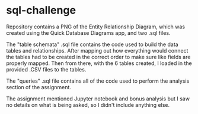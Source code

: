 # sql-challenge

Repository contains a PNG of the Entity Relationship Diagram, which was created using the Quick Database Diagrams app, and two .sql files. 

The "table schemata" .sql file contains the code used to build the data tables and relationships. After mapping out how everything would connect the tables had to be created in the correct order to make sure like fields are properly mapped.
Then from there, with the 6 tables created, I loaded in the provided .CSV files to the tables.

The "queries" .sql file contains all of the code used to perform the analysis section of the assignment. 

The assignment mentioned Jupyter notebook and bonus analysis but I saw no details on what is being asked, so I didn't include anything else. 
